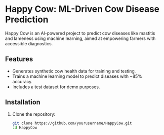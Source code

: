 # Happy Cow: ML-Driven Cow Disease Prediction

Happy Cow is an AI-powered project to predict cow diseases like mastitis and lameness using machine learning, aimed at empowering farmers with accessible diagnostics.

## Features
- Generates synthetic cow health data for training and testing.
- Trains a machine learning model to predict diseases with ~85% accuracy.
- Includes a test dataset for demo purposes.

## Installation
1. Clone the repository:
   ```bash
   git clone https://github.com/yourusername/HappyCow.git
   cd HappyCow
